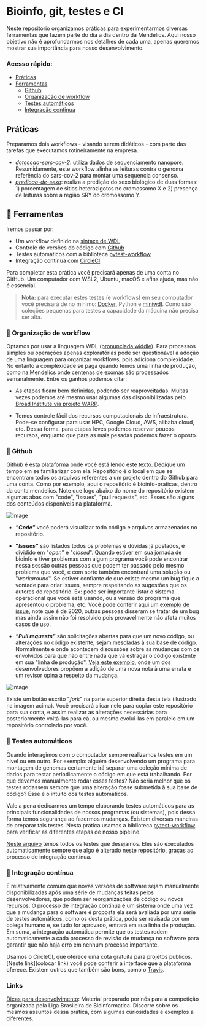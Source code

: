 # Bioinfo, git, testes e CI

Neste repositório organizamos práticas para experimentarmos diversas ferramentas que fazem parte do dia a dia dentro da Mendelics. Aqui nosso objetivo não é aprofundarmos nos detalhes de cada uma, apenas queremos mostrar sua importância para nosso desenvolvimento.

### Acesso rápido:
- [Práticas](#-práticas)
- [Ferramentas](#-ferramentas)
  - [Github](#-github)
  - [Organização de workflow](#-organização-de-workflow)
  - [Testes automáticos](#-testes-automáticos)
  - [Integração continua](#-integração-continua)


## Práticas

Preparamos dois workflows - visando serem didáticos - com parte das tarefas que executamos rotineiramente na empresa. 

- [_deteccao-sars-cov-2_](deteccao-sars-cov-2/): utiliza dados de sequenciamento nanopore. Resumidamente, este workflow alinha as leituras contra o genoma referência do sars-cov-2 para montar uma sequencia consenso.
- [_predicao-de-sexo_](predicao-de-sexo/): realiza a predição do sexo biológico de duas formas: 1) porcentagem de sitios heterozigotos no cromossomo X e 2) presença de leituras sobre a região SRY do cromossomo Y.

## 🧰 Ferramentas

Iremos passar por:

- Um workflow definido na [sintaxe de WDL](https://github.com/openwdl/wdl)
- Controle de versões do código com [Github](https://github.com/)
- Testes automáticos com a biblioteca [pytest-workflow](https://pytest-workflow.readthedocs.io/en/stable/)
- Integração contínua com [CircleCI](https://circleci.com/).

Para completar esta prática você precisará apenas de uma conta no GitHub. Um computador com WSL2, Ubuntu, macOS e afins ajuda, mas não é essencial.

> **Nota:** para executar estes testes (e workflows) em seu computador você precisará de no mínimo: [Docker](https://docs.docker.com/engine/install/ubuntu/), Python e [miniwdl](https://miniwdl.readthedocs.io/en/latest/getting_started.html#install-miniwdl). Como são coleções pequenas para testes a capacidade da máquina não precisa ser alta.

### 🔧 Organização de workflow

Optamos por usar a linguagem WDL ([pronunciada widdle](https://support.terra.bio/hc/en-us/articles/360037117492-Overview-Getting-started-with-WDL)). Para processos simples ou operações apenas exploratórias pode ser questionável a adoção de uma linguagem para organizar workflows, pois adiciona complexidade. No entanto a complexidade se paga quando temos uma linha de produção, como na Mendelics onde centenas de exomas são processados semanalmente. Entre os ganhos podemos citar:

- As etapas ficam bem definidas, podendo ser reaproveitadas. Muitas vezes podemos até mesmo usar algumas das disponibilizadas pelo [Broad Institute via projeto WARP](https://broadinstitute.github.io/warp/).

- Temos controle fácil dos recursos computacionais de infraestrutura. Pode-se configurar para usar HPC, Google Cloud, AWS, alibaba cloud, etc. Dessa forma, para etapas leves podemos reservar poucos recursos, enquanto que para as mais pesadas podemos fazer o oposto.

### 🔧 Github

Github é esta plataforma onde você está lendo este texto. Dedique um tempo em se familiarizar com ela. Repositório é o local em que se encontram todos os arquivos referentes a um projeto dentro do Github para uma conta. Como por exemplo, aqui o repositório é bioinfo-praticas, dentro da conta mendelics. Note que logo abaixo do nome do repositório existem algumas abas com "code", "issues", "pull requests", etc. Esses são alguns dos conteúdos disponíveis na plataforma.

![image](https://user-images.githubusercontent.com/12699242/154550821-7584f54e-69d1-432e-bcf0-31516087eb36.png)


* **_"Code"_** você poderá visualizar todo código e arquivos armazenados no repositório.

* **"_Issues_"** são listados todos os problemas e dúvidas já postados, é dividido em "_open_" e "_closed_". Quando estiver em sua jornada de bioinfo e tiver problemas com algum programa você pode encontrar nessa sessão outras pessoas que podem ter passado pelo mesmo problema que você, e com sorte também encontrará uma solução ou "_workaround_". Se estiver confiante de que existe mesmo um bug fique a vontade para criar issues, sempre respeitando as sugestões que os autores do repositório. Ex: pode ser importante listar o sistema operacional que você está usando, ou a versão do programa que apresentou o problema, etc. Você pode conferir aqui um [exemplo de issue](https://github.com/broadinstitute/cromwell/issues/5592), note que é de 2020, outras pessoas disseram se tratar de um bug mas ainda assim não foi resolvido pois provavelmente não afeta muitos casos de uso.

* **_"Pull requests"_** são solicitações abertas para que um novo código, ou alterações no código existente, sejam mescladas à sua base de código. Normalmente é onde acontecem discussões sobre as mudanças com os envolvidos para que não entre nada que vá estragar o código existente em sua "linha de produção". [Veja este exemplo](https://github.com/openwdl/wdl/pull/438), onde um dos desenvolvedores propõem a adição de uma nova nota à uma errata e um revisor opina a respeito da mudança.

![image](https://user-images.githubusercontent.com/12699242/154550685-a058a069-6002-4a24-b5d3-27b1503da2d2.png)

Existe um botão escrito "_fork_" na parte superior direita desta tela (ilustrado na imagem acima). Você precisará clicar nele para copiar este repositório para sua conta, e assim realizar as alterações necessárias para posteriormente voltá-las para cá, ou mesmo evoluí-las em paralelo em um repositório controlado por você.

### 🔧 Testes automáticos

Quando interagimos com o computador sempre realizamos testes em um nivel ou em outro. Por exemplo: alguém desenvolvendo um programa para montagem de genomas certamente irá separar uma coleção mínima de dados para testar periodicamente o código em que está trabalhando. Por que devemos manualmente rodar esses testes? Não seria melhor que os testes rodassem sempre que uma alteração fosse submetida à sua base de código? Esse é o intuito dos testes automáticos. 

Vale a pena dedicarmos um tempo elaborando testes automáticos para as principais funcionalidades de nossos programas (ou sistemas), pois dessa forma temos segurança ao fazermos mudanças. Existem diversas maneiras de preparar tais testes. Nesta prática usamos a biblioteca [pytest-workflow](https://pytest-workflow.readthedocs.io/en/stable/) para verificar as diferentes etapas de nosso pipeline.

[Neste arquivo](https://github.com/lmtani/agua-triste/blob/8f0a061b24b8e2d7d3eb563e009c43f336c7aa44/2-predicao-de-sexo/test_sex_prediction.yml) temos todos os testes que desejamos. Eles são executados automaticamente sempre que algo é alterado neste repositório, graças ao processo de integração contínua.

### 🔧 Integração contínua

É relativamente comum que novas versões de software sejam manualmente disponibilizadas após uma série de mudanças feitas pelos desenvolvedores, que podem ser reorganizações de código ou novos recursos. O processo de integração contínua é um sistema onde uma vez que a mudança para o software é proposta ela será avaliada por uma série de testes automáticos, como os desta prática, pode ser revisada por um colega humano e, se tudo for aprovado, entrará em sua linha de produção. Em suma, a integração automática permite que os testes rodem automaticamente a cada processo de revisão de mudança no software para garantir que não haja erro em nenhum processo importante.

Usamos o CircleCI, que oferece uma cota gratuita para projetos publicos. [Neste link](colocar link) você pode conferir a interface que a plataforma oferece. Existem outros que também são bons, como o [Travis](https://www.travis-ci.com/).


### Links

[Dicas para desenvolvimento](https://github.com/mendelics/lbb-mendelics-2021/blob/main/dicas-desenvolvimento.md): Material preparado por nós para a competição organizada pela Liga Brasileira de Bioinformatica. Discorre sobre os mesmos assuntos dessa prática, com algumas curiosidades e exemplos a diferentes.
